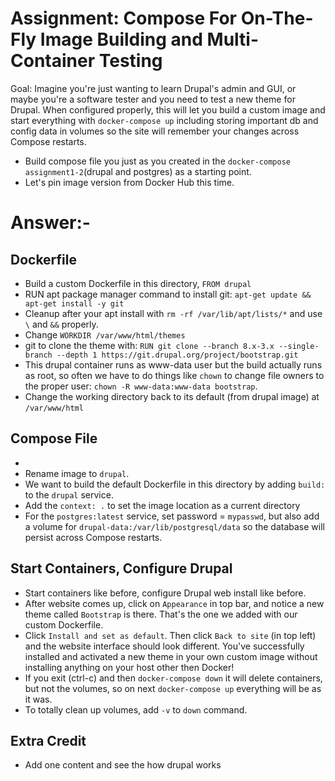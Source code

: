 # Assignment: Compose For On-The-Fly Image Building and Multi-Container Testing

Goal: Imagine you're just wanting to learn Drupal's admin and GUI, or maybe you're a software tester and you need to test a new theme for Drupal. When configured properly, this will let you build a custom image and start everything with `docker-compose up` including storing important db and config data in volumes so the site will remember your changes across Compose restarts.

- Build compose file you just as you created in the `docker-compose assignment1-2`(drupal and postgres) as a starting point.
- Let's pin image version from Docker Hub this time.
# Answer:-
## Dockerfile
-  Build a custom Dockerfile in this directory, `FROM drupal`
-  RUN apt package manager command to install git: `apt-get update && apt-get install -y git`
-  Cleanup after your apt install with `rm -rf /var/lib/apt/lists/*` and use `\` and `&&` properly.
-  Change `WORKDIR /var/www/html/themes`
-  git to clone the theme with: `RUN git clone --branch 8.x-3.x --single-branch --depth 1 https://git.drupal.org/project/bootstrap.git`
-  This drupal container runs as www-data user but the build actually runs as root, so often we have to do things like `chown` to    change file owners to the proper user: `chown -R www-data:www-data bootstrap`. 
- Change the working directory back to its default (from drupal image) at `/var/www/html`

## Compose File
- 
- Rename image to `drupal`.
- We want to build the default Dockerfile in this directory by adding `build: ` to the `drupal` service. 
- Add the  `context: .` to set the image location as a current directory
- For the `postgres:latest` service, set password = `mypasswd`, but also add a volume for `drupal-data:/var/lib/postgresql/data` so the database will persist across Compose restarts.

## Start Containers, Configure Drupal
- Start containers like before, configure Drupal web install like before.
- After website comes up, click on `Appearance` in top bar, and notice a new theme called `Bootstrap` is there. That's the one we added with our custom Dockerfile.
- Click `Install and set as default`. Then click `Back to site` (in top left) and the website interface should look different. You've successfully installed and activated a new theme in your own custom image without installing anything on your host other then Docker!
- If you exit (ctrl-c) and then `docker-compose down` it will delete containers, but not the volumes, so on next `docker-compose up` everything will be as it was.
- To totally clean up volumes, add `-v` to `down` command.

## Extra Credit
- Add one content and see the how drupal works 